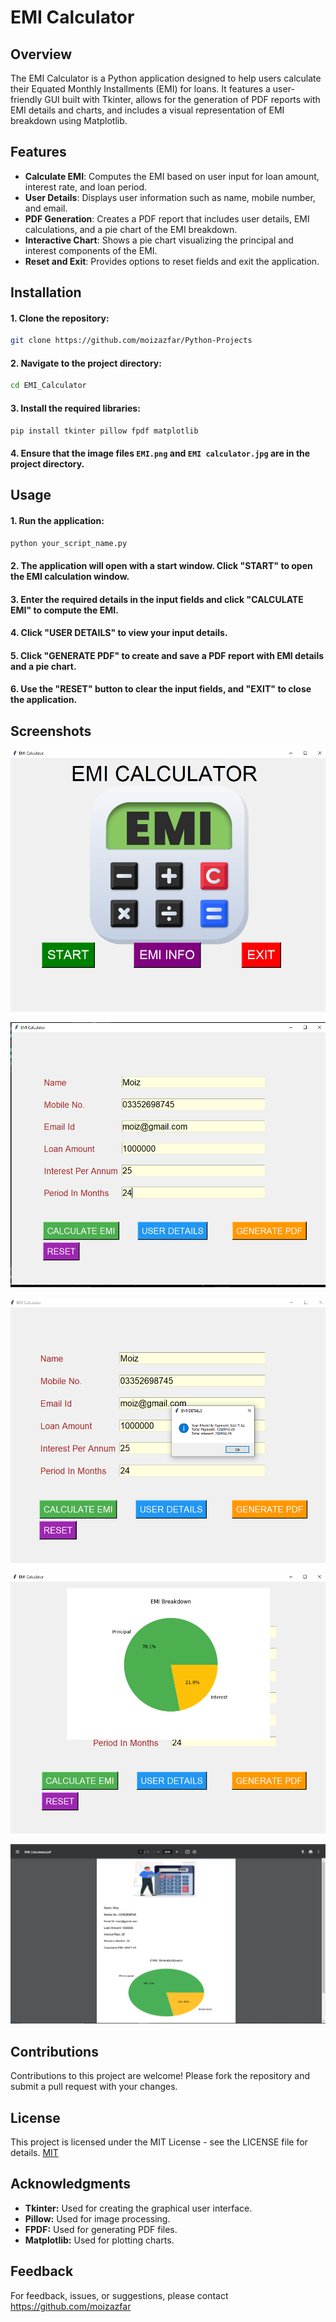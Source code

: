 # EMI Calculator

## Overview

The EMI Calculator is a Python application designed to help users calculate their Equated Monthly Installments (EMI) for loans. It features a user-friendly GUI built with Tkinter, allows for the generation of PDF reports with EMI details and charts, and includes a visual representation of EMI breakdown using Matplotlib.
## Features

- **Calculate EMI**: Computes the EMI based on user input for loan amount, interest rate, and loan period.
- **User Details**: Displays user information such as name, mobile number, and email.
- **PDF Generation**: Creates a PDF report that includes user details, EMI calculations, and a pie chart of the EMI breakdown.
- **Interactive Chart**: Shows a pie chart visualizing the principal and interest components of the EMI.
- **Reset and Exit**: Provides options to reset fields and exit the application.
## Installation

#### 1. Clone the repository:
   ```bash
   git clone https://github.com/moizazfar/Python-Projects
   ```
#### 2. Navigate to the project directory:
```bash
cd EMI_Calculator
```

#### 3. Install the required libraries:
``` bash
pip install tkinter pillow fpdf matplotlib
```

#### 4. Ensure that the image files **`EMI.png`** and **`EMI calculator.jpg`** are in the project directory.
## Usage

#### 1. Run the application:
``` bash
python your_script_name.py
```
#### 2. The application will open with a start window. Click "START" to open the EMI calculation window.
#### 3. Enter the required details in the input fields and click "CALCULATE EMI" to compute the EMI.
#### 4. Click "USER DETAILS" to view your input details.
#### 5. Click "GENERATE PDF" to create and save a PDF report with EMI details and a pie chart.
#### 6. Use the "RESET" button to clear the input fields, and "EXIT" to close the application.




## Screenshots

![App Screenshot](https://github.com/moizazfar/Python-Projects/blob/main/EMI%20CALCULATOR/screenshots/Screenshot%20(15).png?raw=true)

![App Screenshot](https://github.com/moizazfar/Python-Projects/blob/main/EMI%20CALCULATOR/screenshots/Screenshot%20(16).png?raw=true)


![App Screenshot](https://github.com/moizazfar/Python-Projects/blob/main/EMI%20CALCULATOR/screenshots/Screenshot%20(17).png?raw=true)


![App Screenshot](https://github.com/moizazfar/Python-Projects/blob/main/EMI%20CALCULATOR/screenshots/Screenshot%20(18).png?raw=true)


![App Screenshot](https://github.com/moizazfar/Python-Projects/blob/main/EMI%20CALCULATOR/screenshots/Screenshot%20(19).png?raw=true)








## Contributions

Contributions to this project are welcome! Please fork the repository and submit a pull request with your changes.
## License

This project is licensed under the MIT License - see the LICENSE file for details. [MIT](https://choosealicense.com/licenses/mit/)

## Acknowledgments

- **Tkinter:** Used for creating the graphical user interface.
- **Pillow:** Used for image processing.
- **FPDF:** Used for generating PDF files.
- **Matplotlib:** Used for plotting charts.
## Feedback

For feedback, issues, or suggestions, please contact https://github.com/moizazfar

